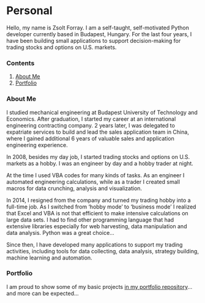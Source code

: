 # Personal
Hello, my name is Zsolt Forray.
I am a self-taught, self-motivated Python developer currently based in Budapest, Hungary. For the last four years, I have been building small applications to support decision-making for trading stocks and options on U.S. markets.

### Contents
1. [About Me](#about-me)
1. [Portfolio](#portfolio)

### About Me
I studied mechanical engineering at Budapest University of Technology and Economics. After graduation, I started my career at an international engineering contracting company. 2 years later, I was delegated to expatriate services to build and lead the sales application team in China, where I gained additional 6 years of valuable sales and application engineering experience.

In 2008, besides my day job, I started trading stocks and options on U.S. markets as a hobby. I was an engineer by day and a hobby trader at night.

At the time I used VBA codes for many kinds of tasks. As an engineer I automated engineering calculations, while as a trader I created small macros for data crunching, analysis and visualization.

In 2014, I resigned from the company and turned my trading hobby into a full-time job. As I switched from ‘hobby mode’ to ‘business mode’ I realized that Excel and VBA is not that efficient to make intensive calculations on large data sets. I had to find other programming language that had extensive libraries especially for web harvesting, data manipulation and data analysis. Python was a great choice…

Since then, I have developed many applications to support my trading activities, including tools for data collecting, data analysis, strategy building, machine learning and automation.

### Portfolio
I am proud to show some of my basic projects [in my portfolio repository](https://github.com/Zsolt-Forray/Trading-Support-Apps)... and more can be expected...
